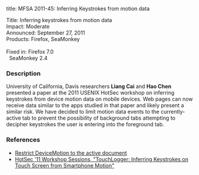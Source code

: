 title: MFSA 2011-45: Inferring Keystrokes from motion data

<p>
<span class="label">Title:</span>      Inferring keystrokes from motion data<br/>
<span class="label">Impact:</span>     Moderate<br/>
<span class="label">Announced:</span>  September 27, 2011<br/>
<span class="label">Products:</span>   Firefox, SeaMonkey<br/>
<br/>
<span class="label">Fixed in:</span>   Firefox 7.0<br/>
<span class="label">&#160;</span>      SeaMonkey 2.4<br/>
</p>


<h3>Description</h3>

<p>University of California, Davis researchers <strong>Liang Cai</strong>
and <strong>Hao Chen</strong> presented a paper at the 2011 USENIX HotSec
workshop on inferring keystrokes from device motion data on mobile devices.
Web pages can now receive data similar to the apps studied in that paper
and likely present a similar risk. We have decided to limit motion data
events to the currently-active tab to prevent the possibility of background
tabs attempting to decipher keystrokes the user is entering into the
foreground tab.
</p>


<h3>References</h3>

<ul>
  <li><a href="https://bugzilla.mozilla.org/show_bug.cgi?id=682562">Restrict DeviceMotion to the active document</a></li>
  <li><a class="ex-ref" href="http://www.usenix.org/events/hotsec11/tech/tech.html#Cai">
      HotSec '11 Workshop Sessions, "TouchLogger: Inferring Keystrokes on Touch Screen from Smartphone Motion"</a></li>
</ul>




